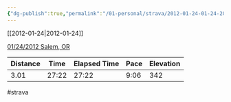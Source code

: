 ```yaml
---
{"dg-publish":true,"permalink":"/01-personal/strava/2012-01-24-01-24-2012-salem-or/"}
---
```



[[2012-01-24\|2012-01-24]]

[01/24/2012 Salem, OR](https://www.strava.com/activities/21278430)

| Distance | Time  | Elapsed Time | Pace | Elevation |
| -------- | ----- | ------------ | ---- | --------- |
| 3.01     | 27:22 | 27:22        | 9:06 | 342       |




#strava
